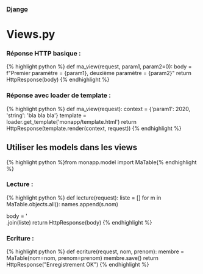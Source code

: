 ### [Django](index.html)
# Views.py

### Réponse HTTP basique :
{% highlight python %}
def ma_view(request, param1, param2=0):
    body = f"Premier paramètre = {param1}, deuxième paramètre = {param2}"
return HttpResponse(body)
{% endhighlight %}
  
### Réponse avec loader de template :
{% highlight python %}
def ma_view(request):
context = {'param1': 2020,
           'string': 'bla bla bla'}
template = loader.get_template('monapp/template.html')
return HttpResponse(template.render(context, request))
{% endhighlight %}

## Utiliser les models dans les views

{% highlight python %}from monapp.model import MaTable{% endhighlight %}

### Lecture :
{% highlight python %}
def lecture(request):
	liste =  [] 
	for m in MaTable.objects.all():
		names.append(s.nom)
	
body = '<br/>.join(liste)
return HttpResponse(body)
{% endhighlight %}
### Ecriture :
{% highlight python %}
def ecriture(request, nom, prenom):
	membre = MaTable(nom=nom, prenom=prenom)
	membre.save()
	return HttpResponse("Enregistrement OK")
{% endhighlight %}  
   
